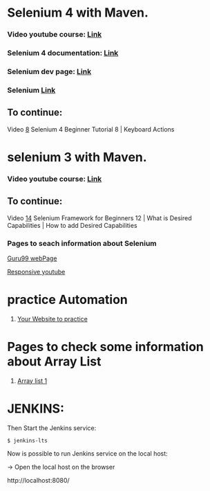# Selenium 4 with Maven.

### Video youtube course: [Link](https://www.youtube.com/watch?v=HjYEjKWSbe8&list=PLhW3qG5bs-L_8bwNnMHdJ1Wq5M0sUmpSH&index=2)

### Selenium 4 documentation: [Link](https://www.selenium.dev/documentation/webdriver/getting_started/upgrade_to_selenium_4/)

### Selenium dev page: [Link](https://www.selenium.dev/selenium/docs/api/java/overview-summary.html)

### Selenium [Link](https://www.selenium.dev/documentation/webdriver/)

## To continue:

Video [8](https://www.youtube.com/watch?v=1cAvnrnn5cY&list=PLhW3qG5bs-L_8bwNnMHdJ1Wq5M0sUmpSH&index=8)
Selenium 4 Beginner Tutorial 8 | Keyboard Actions

# selenium 3 with Maven.

### Video youtube course: [Link](https://www.youtube.com/watch?v=nCJoia7wosc&list=PLhW3qG5bs-L8oRay6qeS70vJYZ3SBQnFa&index=1&t=135s)

## To continue:

Video [14](https://www.youtube.com/watch?v=UJDxewGXu7o&list=PLhW3qG5bs-L8oRay6qeS70vJYZ3SBQnFa&index=14)
Selenium Framework for Beginners 12 | What is Desired Capabilities | How to add Desired Capabilities

### Pages to seach information about Selenium

[Guru99 webPage](https://www.guru99.com/selenium-tutorial.html)

[Responsive youtube](https://www.youtube.com/watch?v=RHtCRDu0MWs)

# practice Automation

1. [Your Website to practice](https://trytestingthis.netlify.app/)

# Pages to check some information about Array List

1. [Array list 1](https://w3api.com/Java/ArrayList/)

# JENKINS:
Then Start the Jenkins service:

```shell
$ jenkins-lts
```

Now is possible to run Jenkins service on the local host:

-> Open the local host on the browser

http://localhost:8080/

